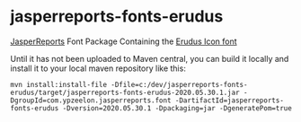 # jasperreports-fonts-erudus

[JasperReports](https://community.jaspersoft.com/project/jasperreports-library) Font Package Containing the [Erudus Icon font](https://github.com/Erudus/erudus-icons)

Until it has not been uploaded to Maven central, you can build it locally and install it to your local maven repository like this:

    mvn install:install-file -Dfile=c:/dev/jasperreports-fonts-erudus/target/jasperreports-fonts-erudus-2020.05.30.1.jar -DgroupId=com.ypzeelon.jasperreports.font -DartifactId=jasperreports-fonts-erudus -Dversion=2020.05.30.1 -Dpackaging=jar -DgeneratePom=true
